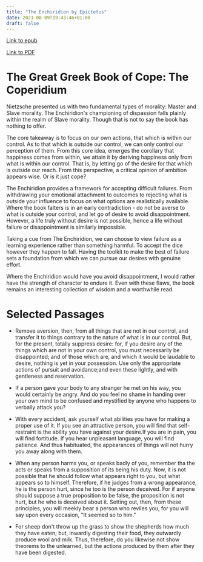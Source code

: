 ```yaml
---
title: "The Enchiridion by Epictetus"
date: 2021-08-09T19:43:46+01:00
draft: false
---
```


[Link to epub](/rdk_website/books/the_enchiridion.epub)

[Link to PDF](/rdk_website/books/the_enchiridion.pdf)

# The Great Greek Book of Cope: The Coperidium

Nietzsche presented us with two fundamental types of morality: Master and Slave morality. The Enchiridion's championing
of dispassion falls plainly within the realm of Slave morality. Though that is not to say the book has nothing to offer.

The core takeaway is to focus on our own actions, that which is within our control. As to that which is outside our control, we can only control our perception of them. From this core idea, emerges the corollary that happiness comes
from within, we attain it by deriving happiness only from what is within our control. That is, by letting go of the desire for that which is outside our reach. From this perspective, a critical opinion of ambition appears wise. Or is it just cope?

The Enchiridion provides a framework for accepting difficult failures. From withdrawing your emotional attachment to outcomes to rejecting what is outside your influence to focus on what options are realistically available. Where the book falters is in an early contradiction - do not be averse to what is outside your control, and let go of desire to avoid disappointment. However, a life truly without desire is not possible, hence a life without failure or disappointment is similarly impossible.

Taking a cue from The Enchiridion, we can choose to view failure as a learning experience rather than something harmful.
To accept the dice however they happen to fall. Having the toolkit to make the best of failure sets a foundation
from which we can pursue our desires with genuine effort.

Where the Enchiridion would have you avoid disappointment, I would rather have the strength of character to endure it. Even with these
flaws, the book remains an interesting collection of wisdom and a worthwhile read.


# Selected Passages

* Remove aversion, then, from all things that are not in our control, and transfer it to things contrary to the nature of what is in our control. But, for the present, totally suppress desire: for, if you desire any of the things which are not in your own control, you must necessarily be disappointed; and of those which are, and which it would be laudable to desire, nothing is yet in your possession. Use only the appropriate actions of pursuit and avoidance;and even these lightly, and with gentleness and reservation.

* If a person gave your body to any stranger he met on his way, you would certainly be angry. And do you feel no shame in handing over your own mind to be confused and mystified by anyone who happens to verbally attack you?

* With every accident, ask yourself what abilities you have for making a proper use of it. If you see an attractive person, you will find that self-restraint is the ability you have against your desire.If you are in pain, you will find fortitude. If you hear unpleasant language, you will find patience. And thus habituated, the appearances of things will not hurry you away along with them.

* When any person harms you, or speaks badly of you, remember tha the acts or speaks from a supposition of its being his duty. Now, it is not possible that he should follow what appears right to you, but what appears so to himself. Therefore, if he judges from a wrong appearance, he is the person hurt, since he too is the person deceived. For if anyone should suppose a true proposition to be false, the proposition is not hurt, but he who is deceived about it. Setting out, then, from these principles, you will meekly bear a person who reviles you, for you will say upon every occasion, "It seemed so to him."

* For sheep don't throw up the grass to show the shepherds how much they have eaten; but, inwardly digesting their food, they outwardly produce wool and milk. Thus, therefore, do you likewise not show theorems to the unlearned, but the actions produced by them after they have been digested.
